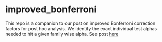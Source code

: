 # improved_bonferroni

This repo is a companion to our post on improved Bonferroni correction factors
for post hoc analysis.  We identify the exact individual test alphas needed
to hit a given family wise alpha.  See post [here](https://www.google.com)
